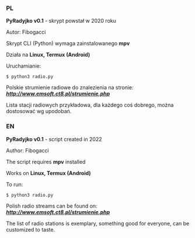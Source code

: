 ### PL

**PyRadyjko v0.1** - skrypt powstał w 2020 roku

Autor: Fibogacci

Skrypt CLI (Python) wymaga zainstalowanego **mpv**

Działa na **Linux, Termux (Android)**

Uruchamianie:

```$ python3 radio.py```

Polskie strumienie radiowe do znalezienia na stronie: ***http://www.emsoft.ct8.pl/strumienie.php***

Lista stacji radiowych przykładowa, dla każdego coś dobrego, można dostosować wg upodobań.


### EN

**PyRadyjko v0.1** - script created in 2022

Author: Fibogacci

The script requires **mpv** installed

Works on **Linux, Termux (Android)**

To run:

```$ python3 radio.py```

Polish radio streams can be found on: ***http://www.emsoft.ct8.pl/strumienie.php***

The list of radio stations is exemplary, something good for everyone, can be customized to taste.
